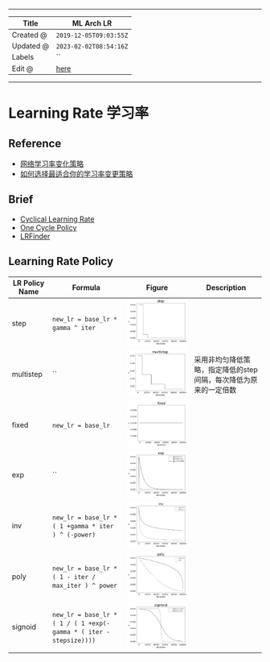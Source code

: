 -----

| Title     | ML Arch LR                                            |
| --------- | ----------------------------------------------------- |
| Created @ | `2019-12-05T09:03:55Z`                                |
| Updated @ | `2023-02-02T08:54:16Z`                                |
| Labels    | \`\`                                                  |
| Edit @    | [here](https://github.com/junxnone/aiwiki/issues/265) |

-----

# Learning Rate 学习率

## Reference

  - [网络学习率变化策略](https://www.jianshu.com/p/67232264ffbd)
  - [如何选择最适合你的学习率变更策略](https://www.jianshu.com/p/1f943de39582)

## Brief

  - [Cyclical Learning Rate](/Cyclical_Learning_Rate)
  - [One Cycle Policy](/One_Cycle_Policy)
  - [LRFinder](/LRFinder)

## Learning Rate Policy

| LR Policy Name | Formula                                                            | Figure                                                       | Description                        |
| -------------- | ------------------------------------------------------------------ | ------------------------------------------------------------ | ---------------------------------- |
| step           | `new_lr = base_lr * gamma ^ iter`                                  | ![image](media/6f270f0bcb4d51ed738b1c7516634ce92a5f4f54.png) |                                    |
| multistep      | \`\`                                                               | ![image](media/d71f5e8b22a175eab9ee8490750d4dee140193ab.png) | 采用非均匀降低策略，指定降低的step间隔，每次降低为原来的一定倍数 |
| fixed          | `new_lr = base_lr`                                                 | ![image](media/8757841f3979a708d7ac5d9e85a979e75b97eab2.png) |                                    |
| exp            | \`\`                                                               | ![image](media/f461819ff73533bbbbcfb6afd2053d7d939a5cc8.png) |                                    |
| inv            | `new_lr = base_lr * ( 1 +gamma * iter ) ^ (-power)`                | ![image](media/45d511f8b815d5be1b6a3ba1a0cce75669fa7601.png) |                                    |
| poly           | `new_lr = base_lr * ( 1 - iter / max_iter ) ^ power`               | ![image](media/edccad6fd47056d59e2ee175d5b832d5b64fc73b.png) |                                    |
| signoid        | `new_lr = base_lr * ( 1 / ( 1 +exp(-gamma * ( iter - stepsize))))` | ![image](media/87ab41b052131c21c52f64d81734a8ce520c935a.png) |                                    |
